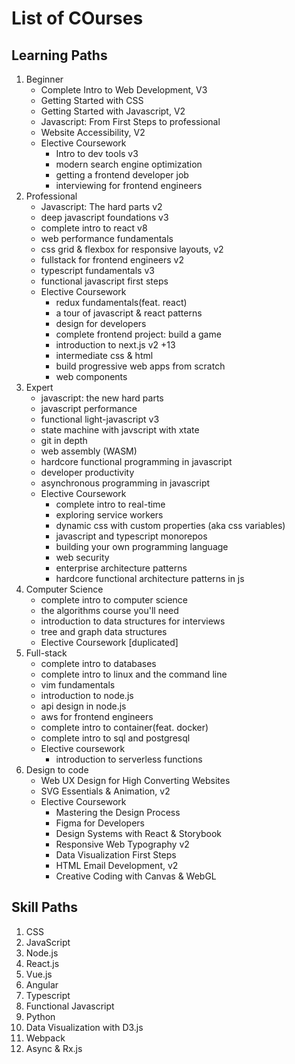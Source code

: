 # List of COurses


## Learning Paths 

1. Beginner 
    - Complete Intro to Web Development, V3 
    - Getting Started with CSS 
    - Getting Started with Javascript, V2
    - Javascript: From First Steps to professional 
    - Website Accessibility, V2
    - Elective Coursework
      - Intro to dev tools v3 
      - modern search engine optimization
      - getting a frontend developer job
      - interviewing for frontend engineers 
2. Professional
    - Javascript: The hard parts v2
    - deep javascript foundations v3 
    - complete intro to react v8
    - web performance fundamentals 
    - css grid & flexbox for responsive layouts, v2
    - fullstack for frontend engineers v2
    - typescript fundamentals v3 
    - functional javascript first steps 
    - Elective Coursework
       - redux fundamentals(feat. react)
       - a tour of javascript & react patterns 
       - design for developers 
       - complete frontend project: build a game 
       - introduction to next.js v2 +13 
       - intermediate css & html 
       - build progressive web apps from scratch 
       - web components 
3. Expert 
    - javascript: the new hard parts 
    - javascript performance 
    - functional light-javascript v3 
    - state machine with javscript with xtate
    - git in depth 
    - web assembly (WASM)
    - hardcore functional programming in javascript 
    - developer productivity 
    - asynchronous programming in javascript 
    - Elective Coursework
        - complete intro to real-time 
        - exploring service workers 
        - dynamic css with custom properties (aka css variables)
        - javascript and typescript monorepos
        - building your own programming language 
        - web security 
        - enterprise architecture patterns 
        - hardcore functional architecture patterns in js 
4. Computer Science 
    - complete intro to computer science 
    - the algorithms course you'll need 
    - introduction to data structures for interviews 
    - tree and graph data structures
    - Elective Coursework [duplicated]
5. Full-stack 
    - complete intro to databases 
    - complete intro to linux and the command line 
    - vim fundamentals 
    - introduction to node.js 
    - api design in node.js 
    - aws for frontend engineers 
    - complete intro to container(feat. docker)
    - complete intro to sql and postgresql 
    - Elective coursework 
        - introduction to serverless functions 
6. Design to code 
    - Web UX Design for High Converting Websites
    - SVG Essentials & Animation, v2
    - Elective Coursework
        - Mastering the Design Process
        - Figma for Developers
        - Design Systems with React & Storybook
        - Responsive Web Typography v2
        - Data Visualization First Steps
        - HTML Email Development, v2
        - Creative Coding with Canvas & WebGL
## Skill Paths
1. CSS 
2. JavaScript 
3. Node.js 
4. React.js 
5. Vue.js 
6. Angular 
7. Typescript
8. Functional Javascript
9. Python
10. Data Visualization with D3.js 
11. Webpack 
12. Async & Rx.js
